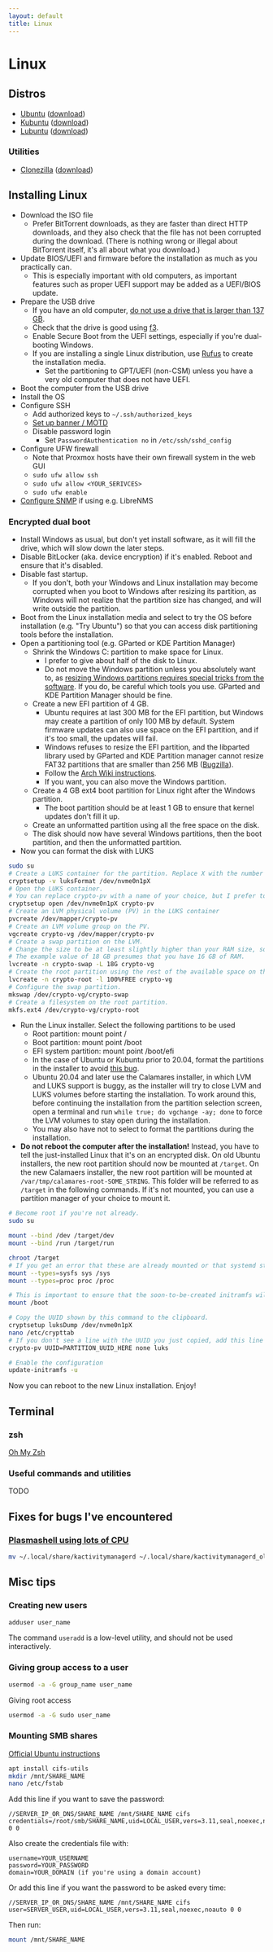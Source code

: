 ```yaml
---
layout: default
title: Linux
---
```


# Linux

## Distros

- [Ubuntu](https://ubuntu.com/)
  ([download](https://releases.ubuntu.com/))
- [Kubuntu](https://kubuntu.org/)
  ([download](https://cdimage.ubuntu.com/kubuntu/releases/))
- [Lubuntu](https://lubuntu.me/)
  ([download](https://cdimage.ubuntu.com/lubuntu/releases/))


### Utilities

- [Clonezilla](https://clonezilla.org/)
  ([download](https://clonezilla.org/downloads.php))


## Installing Linux
- Download the ISO file
  - Prefer BitTorrent downloads, as they are faster than direct HTTP downloads,
    and they also check that the file has not been corrupted during the download.
    (There is nothing wrong or illegal about BitTorrent itself, it's all about what you download.)
- Update BIOS/UEFI and firmware before the installation as much as you practically can.
  - This is especially important with old computers, as important features such as proper UEFI support may be added as a
    UEFI/BIOS update.
- Prepare the USB drive
  - If you have an old computer,
    [do not use a drive that is larger than 137 GB](https://www.ventoy.net/en/doc_legacy_limit.html).
  - Check that the drive is good using [f3](https://fight-flash-fraud.readthedocs.io/en/latest/).
  - Enable Secure Boot from the UEFI settings, especially if you're dual-booting Windows.
  - If you are installing a single Linux distribution, use
    [Rufus](https://rufus.ie/)
    to create the installation media.
    - Set the partitioning to GPT/UEFI (non-CSM) unless you have a very old computer that does not have UEFI.
- Boot the computer from the USB drive
- Install the OS
- Configure SSH
  - Add authorized keys to `~/.ssh/authorized_keys`
  - [Set up banner / MOTD](https://github.com/AgenttiX/linux-scripts/tree/master/security/banner)
  - Disable password login
    - Set `PasswordAuthentication no` in `/etc/ssh/sshd_config`
- Configure UFW firewall
  - Note that Proxmox hosts have their own firewall system in the web GUI
  - `sudo ufw allow ssh`
  - `sudo ufw allow <YOUR_SERIVCES>`
  - `sudo ufw enable`
- [Configure SNMP](https://github.com/AgenttiX/linux-scripts/tree/master/librenms)
  if using e.g. LibreNMS


### Encrypted dual boot
- Install Windows as usual, but don't yet install software, as it will fill the drive, which will slow down the later steps.
- Disable BitLocker (aka. device encryption) if it's enabled. Reboot and ensure that it's disabled.
- Disable fast startup.
  - If you don't, both your Windows and Linux installation may become corrupted when you boot to Windows after resizing its partition,
    as Windows will not realize that the partition size has changed, and will write outside the partition.
- Boot from the Linux installation media and select to try the OS before installation (e.g. "Try Ubuntu")
  so that you can access disk partitioning tools before the installation.
- Open a partitioning tool (e.g. GParted or KDE Partition Manager)
  - Shrink the Windows C: partition to make space for Linux.
    - I prefer to give about half of the disk to Linux.
    - Do not move the Windows partition unless you absolutely want to, as
      [resizing Windows partitions requires special tricks from the software](https://superuser.com/a/1370431).
      If you do, be careful which tools you use. GParted and KDE Partition Manager should be fine.
  - Create a new EFI partition of 4 GB.
    - Ubuntu requires at last 300 MB for the EFI partition, but Windows may create a partition of only 100 MB by default.
      System firmware updates can also use space on the EFI partition, and if it's too small, the updates will fail.
    - Windows refuses to resize the EFI partition, and the libparted library used by GParted and KDE Partition manager
      cannot resize FAT32 partitions that are smaller than 256 MB ([Bugzilla](https://bugzilla.gnome.org/show_bug.cgi?id=649324)).
    - Follow the [Arch Wiki instructions](https://wiki.archlinux.org/title/EFI_system_partition#Replace_the_partition_with_a_larger_one).
    - If you want, you can also move the Windows partition.
  - Create a 4 GB ext4 boot partition for Linux right after the Windows partition.
    - The boot partition should be at least 1 GB to ensure that kernel updates don't fill it up.
  - Create an unformatted partition using all the free space on the disk.
  - The disk should now have several Windows partitions, then the boot partition, and then the unformatted partition.
- Now you can format the disk with LUKS
``` bash
sudo su
# Create a LUKS container for the partition. Replace X with the number of the unformatted partition.
cryptsetup -v luksFormat /dev/nvme0n1pX
# Open the LUKS container.
# You can replace crypto-pv with a name of your choice, but I prefer to use crypto-pv on all my devices for simplicity.
cryptsetup open /dev/nvme0n1pX crypto-pv
# Create an LVM physical volume (PV) in the LUKS container
pvcreate /dev/mapper/crypto-pv
# Create an LVM volume group on the PV.
vgcreate crypto-vg /dev/mapper/crypto-pv
# Create a swap partition on the LVM.
# Change the size to be at least slightly higher than your RAM size, so that the swap partition can be used for hibernation.
# The example value of 18 GB presumes that you have 16 GB of RAM.
lvcreate -n crypto-swap -L 18G crypto-vg
# Create the root partition using the rest of the available space on the LVM.
lvcreate -n crypto-root -l 100%FREE crypto-vg
# Configure the swap partition.
mkswap /dev/crypto-vg/crypto-swap
# Create a filesystem on the root partition.
mkfs.ext4 /dev/crypto-vg/crypto-root
```
- Run the Linux installer. Select the following partitions to be used
  - Root partition: mount point /
  - Boot partition: mount point /boot
  - EFI system partition: mount point /boot/efi
  - In the case of Ubuntu or Kubuntu prior to 20.04, format the partitions in the installer to avoid
    [this bug](https://askubuntu.com/q/698727/).
  - Ubuntu 20.04 and later use the Calamares installer, in which LVM and LUKS support is buggy,
    as the installer will try to close LVM and LUKS volumes before starting the installation.
    To work around this, before continuing the installation from the partition selection screen,
    open a terminal and run `while true; do vgchange -ay; done` to force the LVM volumes to stay open during the installation.
  - You may also have not to select to format the partitions during the installation.
- **Do not reboot the computer after the installation!**
  Instead, you have to tell the just-installed Linux that it's on an encrypted disk.
  On old Ubuntu installers, the new root partition should now be mounted at `/target`.
  On the new Calamaers installer, the new root partition will be mounted at `/var/tmp/calamares-root-SOME_STRING`.
  This folder will be referred to as `/target` in the following commands.
  If it's not mounted, you can use a partition manager of your choice to mount it.

``` bash
# Become root if you're not already.
sudo su

mount --bind /dev /target/dev
mount --bind /run /target/run

chroot /target
# If you get an error that these are already mounted or that systemd still uses the old version, it's OK.
mount --types=sysfs sys /sys
mount --types=proc proc /proc

# This is important to ensure that the soon-to-be-created initramfs will go to the new boot partition.
mount /boot

# Copy the UUID shown by this command to the clipboard.
cryptsetup luksDump /dev/nvme0n1pX
nano /etc/crypttab
# If you don't see a line with the UUID you just copied, add this line to the file:
crypto-pv UUID=PARTITION_UUID_HERE none luks

# Enable the configuration
update-initramfs -u
```
Now you can reboot to the new Linux installation. Enjoy!


## Terminal

### zsh
[Oh My Zsh](https://ohmyz.sh/)


### Useful commands and utilities
TODO


## Fixes for bugs I've encountered
### [Plasmashell using lots of CPU](https://www.reddit.com/r/kde/comments/tagio0/comment/icw4lft/)
``` bash
mv ~/.local/share/kactivitymanagerd ~/.local/share/kactivitymanagerd_old
```


## Misc tips
### Creating new users
``` bash
adduser user_name
```
The command `useradd` is a low-level utility, and should not be used interactively.

### Giving group access to a user
``` bash
usermod -a -G group_name user_name
```
Giving root access
``` bash
usermod -a -G sudo user_name
```


### Mounting SMB shares
[Official Ubuntu instructions](https://ubuntu.com/server/docs/how-to-mount-cifs-shares-permanently#mount-unprotected-guest-network-folders)
``` bash
apt install cifs-utils
mkdir /mnt/SHARE_NAME
nano /etc/fstab
```
Add this line if you want to save the password:
```
//SERVER_IP_OR_DNS/SHARE_NAME /mnt/SHARE_NAME cifs credentials=/root/smb/SHARE_NAME,uid=LOCAL_USER,vers=3.11,seal,noexec,noauto 0 0
```
Also create the credentials file with:
```
username=YOUR_USERNAME
password=YOUR_PASSWORD
domain=YOUR_DOMAIN (if you're using a domain account)
```
Or add this line if you want the password to be asked every time:
```
//SERVER_IP_OR_DNS/SHARE_NAME /mnt/SHARE_NAME cifs user=SERVER_USER,uid=LOCAL_USER,vers=3.11,seal,noexec,noauto 0 0
```
Then run:
``` bash
mount /mnt/SHARE_NAME
```
